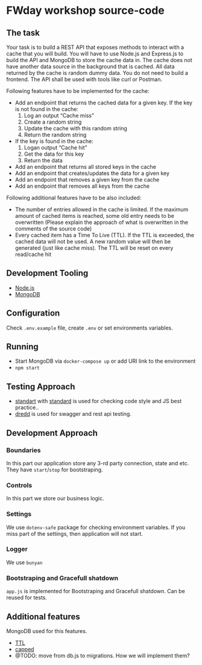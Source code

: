 # FWday workshop source-code

## The task

Your task is to build a REST API that exposes methods to interact with a cache that you will build. You will have to use Node.js and Express.js to build the API and MongoDB to store the cache data in. The cache does not have another data source in the background that is cached. All data returned by the cache is random dummy data. You do not need to build a frontend. The API shall be used with tools like curl or Postman.

Following features have to be implemented for the cache:

- Add an endpoint that returns the cached data for a given key. If the key is not found in the cache:
    1. Log an output “Cache miss”
    2. Create a random string
    3. Update the cache with this random string
    4. Return the random string
- If the key is found in the cache:
    1. Logan output “Cache hit”
    2. Get the data for this key
    3. Return the data
- Add an endpoint that returns all stored keys in the cache
- Add an endpoint that creates/updates the data for a given key
- Add an endpoint that removes a given key from the cache
- Add an endpoint that removes all keys from the cache

Following additional features have to be also included:
- The number of entries allowed in the cache is limited. If the maximum amount of cached items is reached, some old entry needs to be overwritten (Please explain the approach of what is overwritten in the comments of the source code)
- Every cached item has a Time To Live (TTL). If the TTL is exceeded, the cached data will not be used. A new random value will then be generated (just like cache miss). The TTL will be reset on every read/cache hit

## Development Tooling

- [Node.js](https://nodejs.org/en/)
- [MongoDB](https://www.mongodb.com)

## Configuration

Check `.env.example` file, create `.env` or set environments variables.

## Running

- Start MongoDB via `docker-compose up` or add URI link to the environment
- `npm start`

## Testing Approach

- [standart](http://eslint.org) with [standard](https://standardjs.com) is used for checking code style and JS best practice..
- [dredd](https://dredd.readthedocs.io) is used for swagger and rest api testing.

## Development Approach

### Boundaries

In this part our application store any 3-rd party connection, state and etc. They have `start`/`stop` for bootstraping.

### Controls

In this part we store our business logic.

### Settings

We use `dotenv-safe` package for checking environment variables. If you miss part of the settings, then application will not start.

### Logger
We use `bunyan`

### Bootstraping and Gracefull shatdown
`app.js` is implemented for Bootstraping and Gracefull shatdown. Can be reused for tests.

## Additional features

MongoDB used for this features. 
- [TTL](https://docs.mongodb.com/manual/tutorial/expire-data/)
- [capped](https://docs.mongodb.com/manual/core/capped-collections/index.html)
- @TODO: move from db.js to migrations. How we will implement them?
